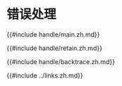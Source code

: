 # 错误处理

{{#include handle/main.zh.md}}

{{#include handle/retain.zh.md}}

{{#include handle/backtrace.zh.md}}

{{#include ../links.zh.md}}
